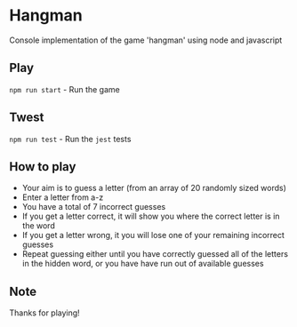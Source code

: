 # Hangman
Console implementation of the game 'hangman' using node and javascript

## Play
`npm run start` - Run the game

## Twest
`npm run test` - Run the `jest` tests

## How to play
- Your aim is to guess a letter (from an array of 20 randomly sized words)
- Enter a letter from a-z
- You have a total of 7 incorrect guesses
- If you get a letter correct, it will show you where the correct letter is in the word
- If you get a letter wrong, it you will lose one of your remaining incorrect guesses
- Repeat guessing either until you have correctly guessed all of the letters in the hidden word, or you have have run out of available guesses

## Note
Thanks for playing!